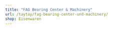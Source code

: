 ```yaml
---
title: "FAG Bearing Center & Machinery"
url: /taytay/fag-bearing-center-und-machinery/
shop: Eisenwaren
---
```

